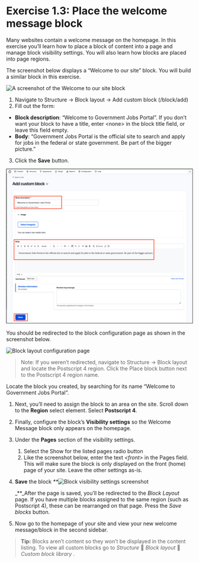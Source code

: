 # Exercise 1.3: Place the welcome message block

Many websites contain a welcome message on the homepage. In this exercise you’ll learn how to place a block of content into a page and manage block visibility settings. You will also learn how blocks are placed into page regions.

The screenshot below displays a “Welcome to our site” block. You will build a similar block in this exercise.

![A screenshot of the Welcome to our site block](../.gitbook/assets/13.png)

1. Navigate to Structure → Block layout → Add custom block \(/block/add\)
2. Fill out the form: 
 - **Block description**: “Welcome to Government Jobs Portal”. If you don’t want your block to have a title, enter &lt;none&gt; in the block title field, or leave this field empty. 
 - **Body**: “Government Jobs Portal is the official site to search and apply for jobs in the federal or state government. Be part of the bigger picture.”
3. Click the **Save** button.

![Block configuration page](../.gitbook/assets/Ex-1-2-Add-custom-block-1.png)

You should be redirected to the block configuration page as shown in the screenshot below.

![Block layout configuration page](../.gitbook/assets/15%20%282%29.png)

> Note: If you weren’t redirected, navigate to Structure → Block layout and locate the Postscript 4 region. Click the Place block button next to the Postscript 4 region name.

Locate the block you created, by searching for its name “Welcome to Government Jobs Portal”.

1. Next, you’ll need to assign the block to an area on the site. Scroll down to the **Region** select element. Select **Postscript 4**.
2. Finally, configure the block’s **Visibility settings** so the Welcome Message block only appears on the homepage.
3. Under the **Pages** section of the visibility settings.
   1. Select the Show for the listed pages radio button
   2. Like the screenshot below, enter the text _&lt;front&gt;_ in the Pages field. This will make sure the block is only displayed on the front \(home\) page of your site. Leave the other settings as-is.
4. **Save** the block _\*\*_![Block visibility settings screenshot](../.gitbook/assets/16.png) 

   _\*\*_After the page is saved, you’ll be redirected to the _Block Layout_ page. If you have multiple blocks assigned to the same region \(such as Postscript 4\), these can be rearranged on that page. Press the _Save blocks_ button.

5. Now go to the homepage of your site and view your new welcome message/block in the second sidebar.

> **Tip:** Blocks aren’t content so they won’t be displayed in the content listing. To view all custom blocks go to _Structure_  _Block layout_  _Custom block library_
.
